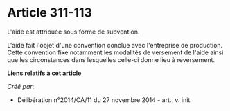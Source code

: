 # Article 311-113

L'aide est attribuée sous forme de subvention. 

L'aide fait l'objet d'une convention conclue avec l'entreprise de production. Cette convention fixe notamment les modalités
de versement de l'aide ainsi que les circonstances dans lesquelles celle-ci donne lieu à reversement.

**Liens relatifs à cet article**

_Créé par_:

  - Délibération n°2014/CA/11 du 27 novembre 2014 - art., v. init.
